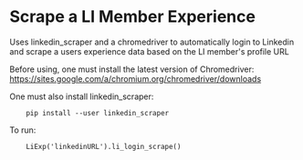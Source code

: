 # Scrape a LI Member Experience

Uses linkedin_scraper and a chromedriver to automatically login to Linkedin and scrape a users experience data based on the LI member's profile URL

Before using, one must install the latest version of Chromedriver: https://sites.google.com/a/chromium.org/chromedriver/downloads

One must also install linkedin_scraper:
        
        pip install --user linkedin_scraper 
 
To run:
        
        LiExp('linkedinURL').li_login_scrape()
